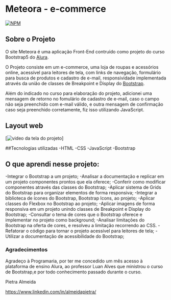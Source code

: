 # Meteora - e-commerce
[![NPM](https://img.shields.io/npm/l/react)](https://github.com/almeidapietra/WebEcommerce/blob/main/LICENSE)

## Sobre o Projeto



O site Meteora é uma aplicação Front-End contruído como projeto do curso Bootstrap5 do [Alura](https://www.alura.com.br/ "Site do Alura"). 

O Projeto consiste em um e-commerce, uma loja de roupas e acessórios online, acessível para leitores de tela, com links de navegação, formulário para busca de produtos e cadastro de e-mail, responsividade implementada através da união de classes de Breakpoint e Display do [Bootstrap](https://getbootstrap.com/ "Site do Bootstrap").

Além do indicado no curso para elaboração do projeto, adicionei uma mensagem de retorno no fomulário de cadastro de e-mail, caso o campo não seja preenchido com e-mail válido, e outra mensagem de confirmação caso seja preenchido corretamente, fiz isso utilizando JavaScript. 

## Layout web

[<img src="/assets/animacao-WebMeteora.gif" alt="video da tela do projeto">]

##Tecnologias utilizadas
-HTML
-CSS
-JavaScript
-Bootstrap

## O que aprendi nesse projeto:

-Integrar o Bootstrap a um projeto;
-Analisar a documentação e replicar em um projeto componentes prontos que ela oferece;
-Conferir como modificar componentes através das classes do Bootstrap;
-Aplicar sistema de Grids do Bootstrap para organizar elementos de forma responsiva;
-Integrar a biblioteca de ícones do Bootstrap, Bootstrap Icons, ao projeto;
-Aplicar classes do Flexbox no Bootstrap ao projeto;
-Aplicar imagens de forma responsiva em um projeto unindo classes de Breakpoint e Display do Bootstrap;
-Consultar o tema de cores que o Bootstrap oferece e implementar no projeto como background;
-Analisar limitações do Bootstrap na oferta de cores, e resolveu a limitação recorrendo ao CSS.
-Refatorar o código para tornar o projeto acessível para leitores de tela;
-Utilizar a documentação de acessibilidade do Bootstrap;


### Agradecimentos
Agradeço à Programaria, por ter me concedido um mês acesso à plataforma de ensino Alura, ao professor Luan Alves que ministrou o curso de Bootstrap,e por todo conhecimento passado durante o curso. 


Pietra Almeida


https://www.linkedin.com/in/almeidapietra/